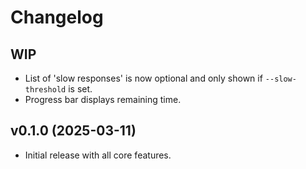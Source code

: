 # Changelog

## WIP

- List of 'slow responses' is now optional and only shown if `--slow-threshold` is set.
- Progress bar displays remaining time.

## v0.1.0 (2025-03-11)

- Initial release with all core features.